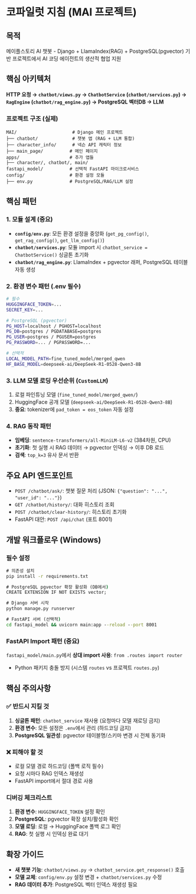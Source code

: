 # 코파일럿 지침 (MAI 프로젝트)

## 목적
메이플스토리 AI 챗봇 - Django + LlamaIndex(RAG) + PostgreSQL(pgvector) 기반 프로젝트에서 AI 코딩 에이전트의 생산적 협업 지원

## 핵심 아키텍처
**HTTP 요청 → `chatbot/views.py` → `ChatbotService` (`chatbot/services.py`) → `RagEngine` (`chatbot/rag_engine.py`) → PostgreSQL 벡터DB → LLM**

### 프로젝트 구조 (실제)
```
MAI/                     # Django 메인 프로젝트
├── chatbot/             # 챗봇 앱 (RAG + LLM 통합)
├── character_info/      # 넥슨 API 캐릭터 정보
├── main_page/          # 메인 페이지 
apps/                   # 추가 앱들
├── character/, chatbot/, main/
fastapi_model/          # 선택적 FastAPI 마이크로서비스
config/                 # 환경 설정 모듈
├── env.py              # PostgreSQL/RAG/LLM 설정
```

## 핵심 패턴

### 1. 모듈 설계 (중요)
- **`config/env.py`**: 모든 환경 설정을 중앙화 (`get_pg_config()`, `get_rag_config()`, `get_llm_config()`)
- **`chatbot/services.py`**: 모듈 import 시 `chatbot_service = ChatbotService()` 싱글톤 초기화
- **`chatbot/rag_engine.py`**: LlamaIndex + pgvector 래퍼, PostgreSQL 테이블 자동 생성

### 2. 환경 변수 패턴 (.env 필수)
```bash
# 필수
HUGGINGFACE_TOKEN=...
SECRET_KEY=...

# PostgreSQL (pgvector)
PG_HOST=localhost / PGHOST=localhost
PG_DB=postgres / PGDATABASE=postgres
PG_USER=postgres / PGUSER=postgres
PG_PASSWORD=... / PGPASSWORD=...

# 선택적
LOCAL_MODEL_PATH=fine_tuned_model/merged_qwen
HF_BASE_MODEL=deepseek-ai/DeepSeek-R1-0528-Qwen3-8B
```

### 3. LLM 모델 로딩 우선순위 (`CustomLLM`)
1. 로컬 파인튜닝 모델 (`fine_tuned_model/merged_qwen/`)
2. HuggingFace 공개 모델 (`deepseek-ai/DeepSeek-R1-0528-Qwen3-8B`)
3. **중요**: tokenizer에 `pad_token = eos_token` 자동 설정

### 4. RAG 동작 패턴
- **임베딩**: `sentence-transformers/all-MiniLM-L6-v2` (384차원, CPU)
- **초기화**: 첫 실행 시 RAG 데이터 → pgvector 인덱싱 → 이후 DB 로드
- **검색**: `top_k=3` 유사 문서 반환

## 주요 API 엔드포인트
- `POST /chatbot/ask/`: 챗봇 질문 처리 (JSON: `{"question": "...", "user_id": "..."}`)
- `GET /chatbot/history/`: 대화 히스토리 조회
- `POST /chatbot/clear-history/`: 히스토리 초기화
- FastAPI 대안: `POST /api/chat` (포트 8001)

## 개발 워크플로우 (Windows)

### 필수 설정
```cmd
# 의존성 설치
pip install -r requirements.txt

# PostgreSQL pgvector 확장 활성화 (DB에서)
CREATE EXTENSION IF NOT EXISTS vector;

# Django 서버 시작
python manage.py runserver

# FastAPI 서버 (선택적)
cd fastapi_model && uvicorn main:app --reload --port 8001
```

### FastAPI Import 패턴 (중요)
`fastapi_model/main.py`에서 **상대 import 사용**: `from .routes import router`
- Python 패키지 충돌 방지 (시스템 `routes` vs 프로젝트 `routes.py`)

## 핵심 주의사항

### ✅ 반드시 지킬 것
1. **싱글톤 패턴**: `chatbot_service` 재사용 (요청마다 모델 재로딩 금지)
2. **환경 변수**: 모든 설정은 `.env`에서 관리 (하드코딩 금지)
3. **PostgreSQL 일관성**: pgvector 테이블명/스키마 변경 시 전체 동기화

### ❌ 피해야 할 것
- 로컬 모델 경로 하드코딩 (폴백 로직 필수)
- 요청 시마다 RAG 인덱스 재생성
- FastAPI import에서 절대 경로 사용

### 디버깅 체크리스트
1. **환경 변수**: `HUGGINGFACE_TOKEN` 설정 확인
2. **PostgreSQL**: pgvector 확장 설치/활성화 확인
3. **모델 로딩**: 로컬 → HuggingFace 폴백 로그 확인
4. **RAG**: 첫 실행 시 인덱싱 완료 대기

## 확장 가이드
- **새 챗봇 기능**: `chatbot/views.py` → `chatbot_service.get_response()` 호출
- **모델 교체**: `config/env.py` 설정 변경 + `chatbot/services.py` 수정
- **RAG 데이터 추가**: PostgreSQL 벡터 인덱스 재생성 필요
